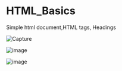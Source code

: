 # HTML_Basics
Simple html document,HTML tags, Headings


![Capture](https://user-images.githubusercontent.com/82764021/118860381-f2cf3c80-b8f8-11eb-8e25-83bece6cffbf.PNG)

![image](https://user-images.githubusercontent.com/82764021/118860711-5b1e1e00-b8f9-11eb-8b5d-29c3a9b78510.png)

![image](https://user-images.githubusercontent.com/82764021/118860933-915b9d80-b8f9-11eb-9d51-4681b17096aa.png)


